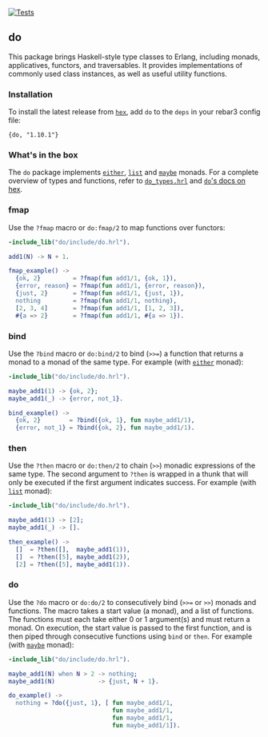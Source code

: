 [![Tests](https://github.com/moritzploss/do/actions/workflows/tests.yml/badge.svg)](https://github.com/moritzploss/do/actions/workflows/tests.yml)

## do

This package brings Haskell-style type classes to Erlang, including
monads, applicatives, functors, and traversables. It provides implementations
of commonly used class instances, as well as useful utility functions.

### Installation

To install the latest release from [`hex`](https://hex.pm/packages/do), add
`do` to the `deps` in your rebar3 config file:

    {do, "1.10.1"}

### What's in the box

The `do` package implements [`either`](./src/do_either.erl), [`list`](./src/do_list.erl) and [`maybe`](./src/do_maybe.erl) monads. For a complete overview
of types and functions, refer to [`do_types.hrl`](./include/do_types.hrl) and [`do`'s docs on hex](https://hexdocs.pm/do/).

### fmap

Use the `?fmap` macro or `do:fmap/2` to map functions over functors:

```erlang
-include_lib("do/include/do.hrl").

add1(N) -> N + 1.

fmap_example() ->
  {ok, 2}         = ?fmap(fun add1/1, {ok, 1}),
  {error, reason} = ?fmap(fun add1/1, {error, reason}),
  {just, 2}       = ?fmap(fun add1/1, {just, 1}),
  nothing         = ?fmap(fun add1/1, nothing),
  [2, 3, 4]       = ?fmap(fun add1/1, [1, 2, 3]),
  #{a => 2}       = ?fmap(fun add1/1, #{a => 1}).
```

### bind

Use the `?bind` macro or `do:bind/2` to bind (`>>=`) a function that returns a
monad to a monad of the same type. For example (with
[`either`](./src/do_either.erl) monad):

```erlang
-include_lib("do/include/do.hrl").

maybe_add1(1) -> {ok, 2};
maybe_add1(_) -> {error, not_1}.

bind_example() ->
  {ok, 2}        = ?bind({ok, 1}, fun maybe_add1/1),
  {error, not_1} = ?bind({ok, 2}, fun maybe_add1/1).
```

### then

Use the `?then` macro or `do:then/2` to chain (`>>`) monadic expressions of the
same type. The second argument to `?then` is wrapped in a thunk that will only
be executed if the first argument indicates success. For example (with
[`list`](./src/do_list.erl) monad):

```erlang
-include_lib("do/include/do.hrl").

maybe_add1(1) -> [2];
maybe_add1(_) -> [].

then_example() ->
  []  = ?then([],  maybe_add1(1)),
  []  = ?then([5], maybe_add1(2)),
  [2] = ?then([5], maybe_add1(1)).
```

### do

Use the `?do` macro or `do:do/2` to consecutively bind (`>>=` or `>>`) monads
and functions. The macro takes a start value (a monad), and a list of functions.
The functions must each take either 0 or 1 argument(s) and must return a monad.
On execution, the start value is passed to the first function, and is then
piped through consecutive functions using `bind` or `then`. For example (with
[`maybe`](./src/do_maybe.erl) monad):

```erlang
-include_lib("do/include/do.hrl").

maybe_add1(N) when N > 2 -> nothing;
maybe_add1(N)            -> {just, N + 1}.

do_example() ->
  nothing = ?do({just, 1}, [ fun maybe_add1/1,
                             fun maybe_add1/1,
                             fun maybe_add1/1,
                             fun maybe_add1/1]).
```

